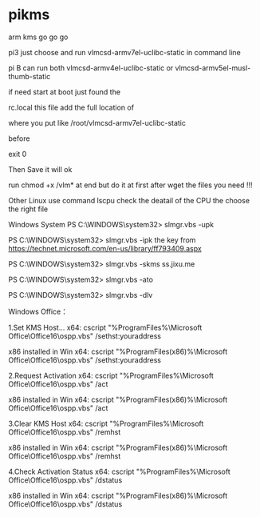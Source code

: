 # pikms
arm kms go go go

pi3 just choose 
and run vlmcsd-armv7el-uclibc-static in command line

pi B 
can run both vlmcsd-armv4el-uclibc-static or vlmcsd-armv5el-musl-thumb-static

if need start at boot just found the 

rc.local this file add the full location of 

where you put like 
/root/vlmcsd-armv7el-uclibc-static 

before

exit 0 

Then Save it will ok


run chmod +x /vlm* at end but do it at first after wget the files you need !!!

Other Linux use command lscpu check the deatail of the CPU the choose the right file


Windows System
PS C:\WINDOWS\system32> slmgr.vbs -upk

PS C:\WINDOWS\system32> slmgr.vbs -ipk  the key from https://technet.microsoft.com/en-us/library/ff793409.aspx

PS C:\WINDOWS\system32> slmgr.vbs -skms ss.jixu.me

PS C:\WINDOWS\system32> slmgr.vbs -ato

PS C:\WINDOWS\system32> slmgr.vbs -dlv



Windows Office：

1.Set KMS Host...
x64:
cscript "%ProgramFiles%\Microsoft Office\Office16\ospp.vbs" /sethst:youraddress

x86 installed in Win x64:
cscript "%ProgramFiles(x86)%\Microsoft Office\Office16\ospp.vbs" /sethst:youraddress


2.Request Activation
x64:
cscript "%ProgramFiles%\Microsoft Office\Office16\ospp.vbs" /act

x86 installed in Win x64:
cscript "%ProgramFiles(x86)%\Microsoft Office\Office16\ospp.vbs" /act


3.Clear KMS Host
x64:
cscript "%ProgramFiles%\Microsoft Office\Office16\ospp.vbs" /remhst

x86 installed in Win x64:
cscript "%ProgramFiles(x86)%\Microsoft Office\Office16\ospp.vbs" /remhst

4.Check Activation Status
x64:
cscript "%ProgramFiles%\Microsoft Office\Office16\ospp.vbs" /dstatus

x86 installed in Win x64:
cscript "%ProgramFiles(x86)%\Microsoft Office\Office16\ospp.vbs" /dstatus

